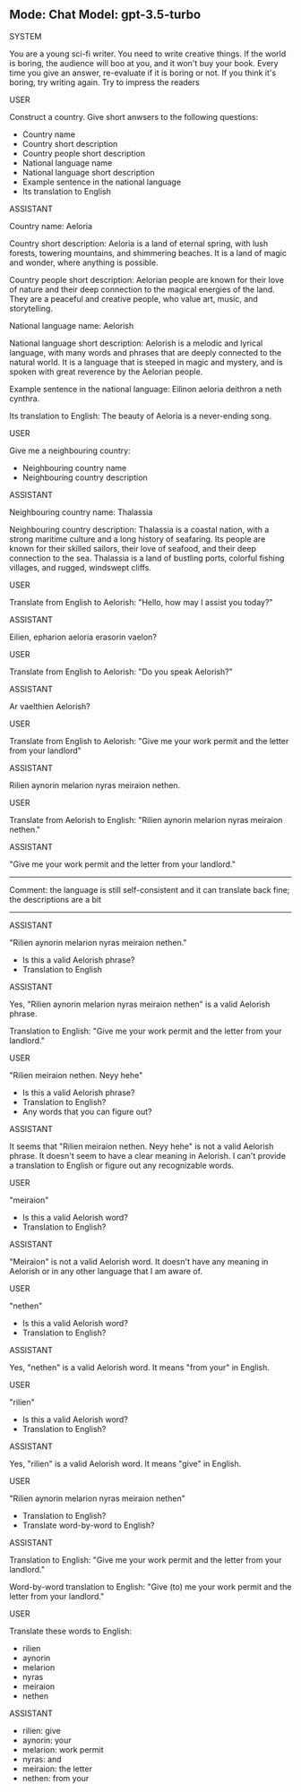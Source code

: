 Mode: Chat
Model: gpt-3.5-turbo
--------
SYSTEM

You are a young sci-fi writer. You need to write creative things. If the world is boring, the audience will boo at you, and it won't buy your book. Every time you give an answer, re-evaluate if it is boring or not. If you think it's boring, try writing again. Try to impress the readers

USER

Construct a country. Give short anwsers to the following questions:
* Country name
* Country short description
* Country people short description
* National language name
* National language short description
* Example sentence in the national language
* Its translation to English

ASSISTANT

Country name: Aeloria

Country short description: Aeloria is a land of eternal spring, with lush forests, towering mountains, and shimmering beaches. It is a land of magic and wonder, where anything is possible.

Country people short description: Aelorian people are known for their love of nature and their deep connection to the magical energies of the land. They are a peaceful and creative people, who value art, music, and storytelling.

National language name: Aelorish

National language short description: Aelorish is a melodic and lyrical language, with many words and phrases that are deeply connected to the natural world. It is a language that is steeped in magic and mystery, and is spoken with great reverence by the Aelorian people.

Example sentence in the national language: Eilinon aeloria deithron a neth cynthra.

Its translation to English: The beauty of Aeloria is a never-ending song.

USER

Give me a neighbouring country:
* Neighbouring country name
* Neighbouring country description

ASSISTANT

Neighbouring country name: Thalassia

Neighbouring country description: Thalassia is a coastal nation, with a strong maritime culture and a long history of seafaring. Its people are known for their skilled sailors, their love of seafood, and their deep connection to the sea. Thalassia is a land of bustling ports, colorful fishing villages, and rugged, windswept cliffs.

USER

Translate from English to Aelorish: "Hello, how may I assist you today?"

ASSISTANT

Eilien, epharion aeloria erasorin vaelon?

USER

Translate from English to Aelorish: "Do you speak Aelorish?"

ASSISTANT

Ar vaelthien Aelorish?

USER

Translate from English to Aelorish: "Give me your work permit and the letter from your landlord"

ASSISTANT

Rilien aynorin melarion nyras meiraion nethen.

USER

Translate from Aelorish to English: "Rilien aynorin melarion nyras meiraion nethen."

ASSISTANT

"Give me your work permit and the letter from your landlord."

--------
Comment: the language is still self-consistent and it can translate back fine; the descriptions are a bit

--------
ASSISTANT

"Rilien aynorin melarion nyras meiraion nethen."

* Is this a valid Aelorish phrase?
* Translation to English

ASSISTANT

Yes, "Rilien aynorin melarion nyras meiraion nethen" is a valid Aelorish phrase.

Translation to English: "Give me your work permit and the letter from your landlord."

USER

"Rilien meiraion nethen. Neyy hehe"

* Is this a valid Aelorish phrase?
* Translation to English?
* Any words that you can figure out?

ASSISTANT

It seems that "Rilien meiraion nethen. Neyy hehe" is not a valid Aelorish phrase. It doesn't seem to have a clear meaning in Aelorish. I can't provide a translation to English or figure out any recognizable words.

USER

"meiraion"

* Is this a valid Aelorish word?
* Translation to English?

ASSISTANT

"Meiraion" is not a valid Aelorish word. It doesn't have any meaning in Aelorish or in any other language that I am aware of.

USER

"nethen"

* Is this a valid Aelorish word?
* Translation to English?

ASSISTANT

Yes, "nethen" is a valid Aelorish word. It means "from your" in English.

USER

"rilien"

* Is this a valid Aelorish word?
* Translation to English?

ASSISTANT

Yes, "rilien" is a valid Aelorish word. It means "give" in English.

USER

"Rilien aynorin melarion nyras meiraion nethen"

* Translation to English?
* Translate word-by-word to English?

ASSISTANT

Translation to English: "Give me your work permit and the letter from your landlord."

Word-by-word translation to English: "Give (to) me your work permit and the letter from your landlord."

USER

Translate these words to English:
* rilien
* aynorin
* melarion
* nyras
* meiraion
* nethen

ASSISTANT

* rilien: give
* aynorin: your
* melarion: work permit
* nyras: and
* meiraion: the letter
* nethen: from your
